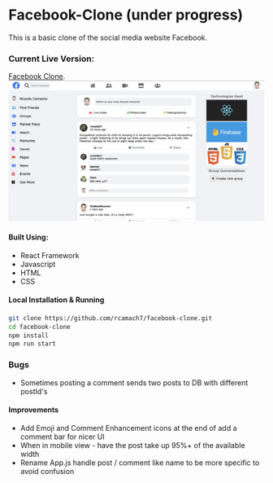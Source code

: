 # Facebook-Clone (under progress)

This is a basic clone of the social media website Facebook.

### Current Live Version:

[Facebook Clone](https://rcamach7.github.io/facebook-clone/).
![Web App](appDemo.png)

#### Built Using:

- React Framework
- Javascript
- HTML
- CSS

#### Local Installation & Running

```bash
git clone https://github.com/rcamach7/facebook-clone.git
cd facebook-clone
npm install
npm run start
```

### Bugs

- Sometimes posting a comment sends two posts to DB with different postId's

#### Improvements

- Add Emoji and Comment Enhancement icons at the end of add a comment bar for nicer UI
- When in mobile view - have the post take up 95%+ of the available width
- Rename App.js handle post / comment like name to be more specific to avoid confusion
